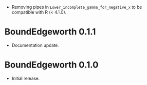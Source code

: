 
* Removing pipes in `Lower_incomplete_gamma_for_negative_x` to be compatible with R (< 4.1.0).


# BoundEdgeworth 0.1.1

* Documentation update.


# BoundEdgeworth 0.1.0

* Initial release.
